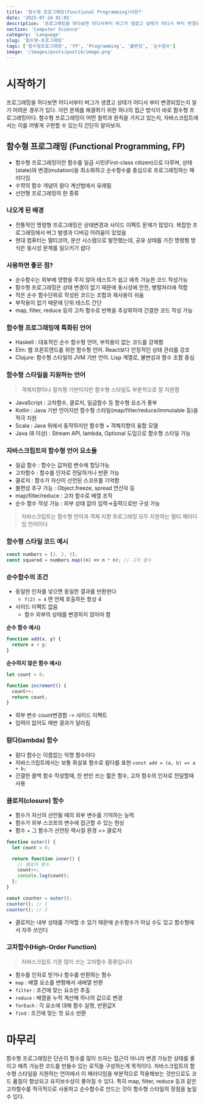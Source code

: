 ```yaml
---
title: '함수형 프로그래밍(Functional Programming)이란?'
date: '2025-07-24 01:05'
description: '프로그래밍을 하다보면 어디서부터 버그가 생겼고 상태가 어디서 부터 변경되었는지 알기 어려운 경우가 있다. 이런 문제를 해결하기 위한 하나의 접근 방식이 바로 함수형 프로그래밍이다. 함수형 프로그래밍이 어떤 철학과 원칙을 가지고 있는지, 자바스크립트에서는 이를 어떻게 구현할 수 있는지 간단히 알아보자.'
section: 'Computer Science'
category: 'Language'
slug: '함수형-프로그래밍'
tags: ['함수형프로그래밍', 'FP', 'Programming', '불변성', '순수함수']
image: '/images/posts/post14/image.png'
---
```


# 시작하기

프로그래밍을 하다보면 어디서부터 버그가 생겼고 상태가 어디서 부터 변경되었는지 알기 어려운 경우가 있다. 이런 문제를 해결하기 위한 하나의 접근 방식이 바로 함수형 프로그래밍이다. 함수형 프로그래밍이 어떤 철학과 원칙을 가지고 있는지, 자바스크립트에서는 이를 어떻게 구현할 수 있는지 간단히 알아보자.

## 함수형 프로그래밍 (Functional Programming, FP)

- 함수형 프로그래밍이란 함수를 일급 시민(First-class citizen)으로 다루며,
  상태(state)와 변경(mutation)을 최소화하고 순수함수를 중심으로 프로그래밍하는 패러다임
- 수학의 함수 개념의 람다 계산법에서 유래됨
- 선언형 프로그래밍의 한 종류

### 나오게 된 배경

- 전통적인 명령형 프로그래밍은 상태변경과 사이드 이펙트 문제가 많았다. 복잡한 프로그래밍에서 버그 발생과 디버깅 어려움이 있었음
- 현대 컴퓨터는 멀티코어, 분산 시스템으로 발전했는데, 공유 상태를 가진 명령형 방식은 동시성 문제를 일으키기 쉽다

### 사용하면 좋은 점?

- 순수함수는 외부에 영향을 주지 않아 테스트가 쉽고 예측 가능한 코드 작성가능
- 함수형 프로그래밍은 상태 변경이 없기 때문에 동시성에 안전, 병렬처리에 적합
- 작은 순수 함수단위로 작성된 코드는 조합과 재사용이 쉬움
- 부작용이 없기 때문에 단위 테스트 간단
- map, filter, reduce 등의 고차 함수로 반복을 추상화하여 간결한 코드 작성 가능

### 함수형 프로그래밍에 특화된 언어

- Haskell : 대표적인 순수 함수형 언어, 부작용이 없는 코드를 강제함
- Elm: 웹 프론트엔드를 위한 함수형 언어. React보다 안정적인 상태 관리를 강조
- Clojure: 함수형 스타일의 JVM 기반 언어. Lisp 계열로, 불변성과 함수 조합 중심

### 함수형 스타일을 지원하는 언어

> 객체지향이나 절차형 기반이지만 함수형 스타일도 부분적으로 잘 지원함

- JavaScript : 고차함수, 클로저, 일급함수 등 함수형 요소가 풍부
- Kotlin : Java 기반 언어지만 함수형 스타일(map/filter/reduce/immutable 등)을 적극 지원
- Scala : Java 위에서 동작하지만 함수형 + 객체지향의 융합 모델
- Java (8 이상) : Stream API, lambda, Optional 도입으로 함수형 스타일 가능

### 자바스크립트의 함수형 언어 요소들

- 일급 함수 : 함수는 값처럼 변수에 할당가능
- 고차함수 : 함수를 인자로 전달하거나 반환 가능
- 클로저 : 함수가 자신이 선언된 스코프를 기억함
- 불편성 추구 가능 : Object.freeze, spread 연산자 등
- map/filter/reduce : 고차 함수로 배열 조작
- 순수 함수 작성 가능 : 외부 상태 없이 입력→출력으로만 구성 가능

> 자바스크립트는 함수형 언어과 객체 지향 프로그래밍 모두 지원하는 멀티 패러다임 언어이다

### 함수형 스타일 코드 예시

```js
const numbers = [1, 2, 3];
const squared = numbers.map((n) => n * n); // 고차 함수
```

### 순수함수의 조건

- 동일한 인자를 넣으면 동일한 결과를 반환한다
  - `f(2) = 4` 면 언제 호출하든 항상 4
- 사이드 이펙트 없음
  - 함수 외부의 상태를 변경하지 않아야 함

**순수 함수 예시)**

```js
function add(x, y) {
  return x + y;
}
```

**순수하지 않은 함수 예시)**

```js
let count = 0;

function increment() {
  count++;
  return count;
}
```

- 외부 변수 count변경함 -> 사이드 이펙트
- 입력이 없어도 매번 결과가 달라짐

### 람다(lambda) 함수

- 람다 함수는 이름없는 익명 함수이다
- 자바스크립트에서는 보통 화살표 함수로 람다를 표현
  `const add = (a, b) => a + b;`
- 간결한 콜백 함수 작성할때, 한 번만 쓰는 짧은 함수, 고차 함수의 인자로 전달할때 사용

### 클로저(closure) 함수

- 함수가 자신의 선언될 때의 외부 변수를 기억하는 능력
- 함수가 외부 스코프의 변수에 접근할 수 있는 현상
- 함수 + 그 함수가 선언된 렉시컬 환경 => 클로저

```js
function outer() {
  let count = 0;

  return function inner() {
    // 클로저 함수
    count++;
    console.log(count);
  };
}

const counter = outer();
counter(); // 1
counter(); // 2
```

- 클로저는 내부 상태를 기억할 수 있기 때문에 순수함수가 아닐 수도 있고 함수형에서 자주 쓰인다

### 고차함수(High-Order Function)

> 자바스크립트 기준 많이 쓰는 고차함수 종류입니다

- 함수를 인자로 받거나 함수를 반환하는 함수
- `map` : 배열 요소를 변형해서 새배열 반환
- `filter` : 조건에 맞는 요소만 추출
- `reduce` : 배열을 누적 계산해 하나의 값으로 변경
- `forEach` : 각 요소에 대해 함수 실행, 반환값X
- `find` : 조건에 맞는 첫 요소 반환

# 마무리

함수형 프로그래밍은 단순히 함수를 많이 쓰자는 접근이 아니라 변경 가능한 상태를 줄이고 예측 가능한 코드를 만들수 있는 로직을 구성하는게 목적이다. 자바스크립트의 함수형 스타일을 지원하는 언어에서 이 패러다임을 부분적으로 적용해보는 것만으로도 코드 품질이 향상되고 유지보수성이 좋아질 수 있다. 특히 map, filter, reduce 등과 같은 고차함수를 적극적으로 사용하고 순수함수로 만드는 것이 함수형 스타일의 장점을 높일 수 있다.
